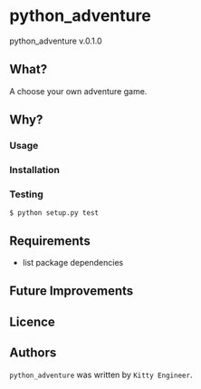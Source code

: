 # python_adventure
python_adventure v.0.1.0

## What?
A choose your own adventure game.

## Why?

### Usage

### Installation

### Testing
```
$ python setup.py test
```

## Requirements

- list package dependencies

## Future Improvements

## Licence

## Authors
`python_adventure` was written by `Kitty Engineer`.
